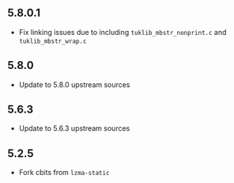 ## 5.8.0.1

* Fix linking issues due to including `tuklib_mbstr_nonprint.c` and `tuklib_mbstr_wrap.c`

## 5.8.0

* Update to 5.8.0 upstream sources

## 5.6.3

* Update to 5.6.3 upstream sources

## 5.2.5

* Fork cbits from `lzma-static`
